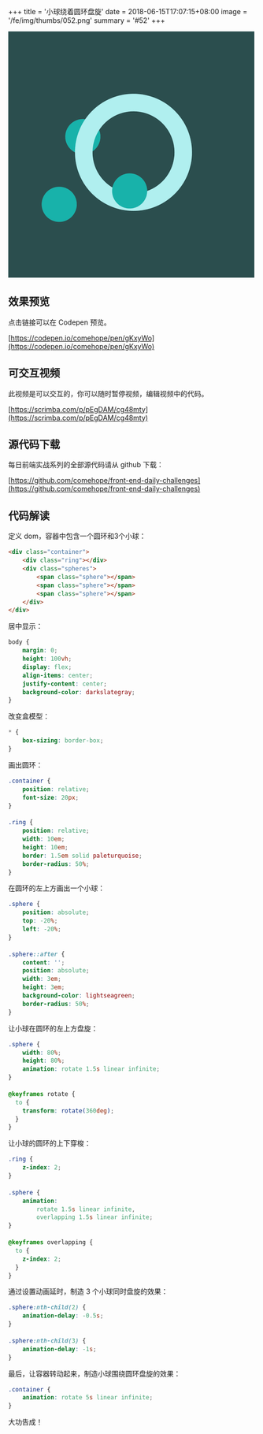 +++
title = '小球绕着圆环盘旋'
date = 2018-06-15T17:07:15+08:00
image = '/fe/img/thumbs/052.png'
summary = '#52'
+++

![](./work.png)

## 效果预览

点击链接可以在 Codepen 预览。

[https://codepen.io/comehope/pen/gKxyWo](https://codepen.io/comehope/pen/gKxyWo)

## 可交互视频

此视频是可以交互的，你可以随时暂停视频，编辑视频中的代码。

[https://scrimba.com/p/pEgDAM/cg48mty](https://scrimba.com/p/pEgDAM/cg48mty)

## 源代码下载

每日前端实战系列的全部源代码请从 github 下载：

[https://github.com/comehope/front-end-daily-challenges](https://github.com/comehope/front-end-daily-challenges)

## 代码解读

定义 dom，容器中包含一个圆环和3个小球：
```html
<div class="container">
	<div class="ring"></div>
	<div class="spheres">
		<span class="sphere"></span>
		<span class="sphere"></span>
		<span class="sphere"></span>
	</div>
</div>
```

居中显示：
```css
body {
	margin: 0;
	height: 100vh;
	display: flex;
	align-items: center;
	justify-content: center;
	background-color: darkslategray;
}
```

改变盒模型：
```css
* {
	box-sizing: border-box;
}
```

画出圆环：
```css
.container {
	position: relative;
	font-size: 20px;
}

.ring {
	position: relative;
	width: 10em;
	height: 10em;
	border: 1.5em solid paleturquoise;
	border-radius: 50%;
}
```

在圆环的左上方画出一个小球：
```css
.sphere {
	position: absolute;
	top: -20%;
  	left: -20%;
}

.sphere::after {
	content: '';
	position: absolute;
	width: 3em;
	height: 3em;
	background-color: lightseagreen;
	border-radius: 50%;
}
```

让小球在圆环的左上方盘旋：
```css
.sphere {
	width: 80%;
	height: 80%;
	animation: rotate 1.5s linear infinite;
}

@keyframes rotate {
  to {
    transform: rotate(360deg);
  }
}
```

让小球的圆环的上下穿梭：
```css
.ring {
	z-index: 2;
}

.sphere {
	animation: 
	    rotate 1.5s linear infinite,
	    overlapping 1.5s linear infinite;
}

@keyframes overlapping {
  to {
  	z-index: 2;
  }
}
```

通过设置动画延时，制造 3 个小球同时盘旋的效果：
```css
.sphere:nth-child(2) {
	animation-delay: -0.5s;
}

.sphere:nth-child(3) {
	animation-delay: -1s;
}
```

最后，让容器转动起来，制造小球围绕圆环盘旋的效果：
```css
.container {
	animation: rotate 5s linear infinite;
}
```

大功告成！
